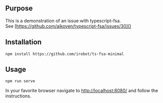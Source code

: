 ## Purpose

This is a demonstration of an issue with typescript-fsa.  
See [https://github.com/aikoven/typescript-fsa/issues/30]()

## Installation

`npm install https://github.com/irobot/ts-fsa-minimal`

## Usage

`npm run serve`

In your favorite browser navigate to [http://localhost:8080/]() and follow the instructions.
